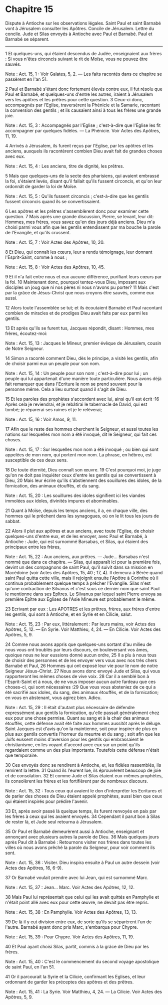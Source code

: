 # Chapitre 15

Dispute à Antioche sur les observations légales.
Saint Paul et saint Barnabé vont à Jérusalem consulter les Apôtres.
Concile de Jérusalem.
Lettre du concile.
Jude et Silas envoyés à Antioche avec Paul et Barnabé.
Paul et Barnabé se séparent.

***

1 Et quelques-uns, qui étaient descendus de Judée, enseignaient aux frères : Si vous n'êtes circoncis suivant le rit de Moïse, vous ne pouvez être sauvés.

<span class="bible-note">Note : </span> Act. 15, 1 : Voir Galates, 5, 2. ― Les faits racontés dans ce chapitre se passèrent en l'an 51.

2 Paul et Barnabé s'étant donc fortement élevés contre eux, il fut résolu que Paul et Barnabé, et quelques-uns d'entre les autres, iraient à Jérusalem vers les apôtres et les prêtres pour cette question. 3 Ceux-ci donc, accompagnés par l'Eglise, traversèrent la Phénicie et la Samarie, racontant la conversion des gentils ; et ils causaient ainsi à tous les frères une grande joie.

<span class="bible-note">Note : </span> Act. 15, 3 : Accompagnés par l'Eglise ; c'est-à-dire que l'Eglise les fit accompagner par quelques fidèles. ― La Phénicie. Voir Actes des Apôtres, 11, 19.


4 Arrivés à Jérusalem, ils furent reçus par l'Eglise, par les apôtres et les anciens, auxquels ils racontèrent combien Dieu avait fait de grandes choses avec eux.

<span class="bible-note">Note : </span> Act. 15, 4 : Les anciens, titre de dignité, les prêtres.

5 Mais que quelques-uns de la secte des pharisiens, qui avaient embrassé la foi, s'étaient levés, disant qu'il fallait qu'ils fussent circoncis, et qu'on leur ordonnât de garder la loi de Moïse.

<span class="bible-note">Note : </span> Act. 15, 5 : Qu'ils fussent circoncis ; c'est-à-dire que les gentils fussent circoncis quand ils se convertissaient.


6 Les apôtres et les prêtres s'assemblèrent donc pour examiner cette question. 7 Mais après une grande discussion, Pierre, se levant, leur dit: Hommes, mes frères, vous savez qu'en des jours déjà anciens. Dieu m'a choisi parmi vous afin que les gentils entendissent par ma bouche la parole de l'Evangile, et qu'ils crussent.

<span class="bible-note">Note : </span> Act. 15, 7 : Voir Actes des Apôtres, 10, 20.

8 Et Dieu, qui connaît les cœurs, leur a rendu témoignage, leur donnant l'Esprit-Saint, comme à nous ;

<span class="bible-note">Note : </span> Act. 15, 8 : Voir Actes des Apôtres, 10, 45.

9 Et il n'a fait entre nous et eux aucune différence, purifiant leurs cœurs par la foi. 10 Maintenant donc, pourquoi tentez-vous Dieu, imposant aux disciples un joug que ni nos pères ni nous n'avons pu porter? 11 Mais c'est par la grâce de Jésus-Christ que nous croyons être sauvés, comme eux aussi.


12 Alors toute l'assemblée se tut; et ils écoutaient Barnabé et Paul racontant combien de miracles et de prodiges Dieu avait faits par eux parmi les gentils.


13 Et après qu'ils se furent tus, Jacques répondit, disant : Hommes, mes frères, écoutez-moi:

<span class="bible-note">Note : </span> Act. 15, 13 : Jacques le Mineur, premier évêque de Jérusalem, cousin de Notre Seigneur.

14 Simon a raconté comment Dieu, dès le principe, a visité les gentils, afin de choisir parmi eux un peuple pour son nom.

<span class="bible-note">Note : </span> Act. 15, 14 : Un peuple pour son nom ; c'est-à-dire pour lui ; un peuple qui lui appartenait d'une manière toute particulière. Nous avons déjà fait remarquer que dans l'Ecriture le nom se prend souvent pour la personne même. Cela a lieu surtout quand il s'agit de Dieu.

15 Et les paroles des prophètes s'accordent avec lui, ainsi qu'il est écrit :16 Après cela je reviendrai, et je rebâtirai le tabernacle de David, qui est tombé; je réparerai ses ruines et je le relèverai;

<span class="bible-note">Note : </span> Act. 15, 16 : Voir Amos, 9, 11.

17 Afin que le reste des hommes cherchent le Seigneur, et aussi toutes les nations sur lesquelles mon nom a été invoqué, dit le Seigneur, qui fait ces choses.

<span class="bible-note">Note : </span> Act. 15, 17 : Sur lesquelles mon nom a été invoqué ; ou bien qui sont appelées de mon nom, qui portent mon nom. La phrase, en hébreu, est susceptible de ces deux sens.

18 De toute éternité, Dieu connaît son œuvre. 19 C'est pourquoi moi, je juge qu'on ne doit pas inquiéter ceux d'entre les gentils qui se convertissent à Dieu, 20 Mais leur écrire qu'ils s'abstiennent des souillures des idoles, de la fornication, des animaux étouffés, et du sang.

<span class="bible-note">Note : </span> Act. 15, 20 : Les souillures des idoles signifient ici les viandes immolées aux idoles, divinités impures et abominables.

21 Quant à Moïse, depuis les temps anciens, il a, en chaque ville, des hommes qui le prêchent dans les synagogues, où on le lit tous les jours de sabbat.


22 Alors il plut aux apôtres et aux anciens, avec toute l'Eglise, de choisir quelques-uns d'entre eux, et de les envoyer, avec Paul et Barnabé, à Antioche : Jude, qui est surnommé Barsabas, et Silas, qui étaient des principaux entre les frères,

<span class="bible-note">Note : </span> Act. 15, 22 : Aux anciens, aux prêtres. ― Jude… Barsabas n'est nommé que dans ce chapitre. ― Silas, qui apparaît ici pour la première fois, devint un des compagnons de saint Paul, qu'il suivit dans sa mission en Macédoine (voir Actes des Apôtres, 15, 40 ; 17, 4). Il demeura à Bérée quand saint Paul quitta cette ville, mais il rejoignit ensuite l'Apôtre à Corinthe où il continua probablement quelque temps à prêcher l'Evangile. Silas n'est qu'une contraction de Silvanus et c'est sous ce dernier nom que saint Paul le mentionne dans ses Epîtres. Le Silvanus par lequel saint Pierre envoya sa première Epître aux Eglises de l'Asie Mineure est probablement le même.

23 Ecrivant par eux : Les APOTRES et les prêtres, frères, aux frères d'entre les gentils, qui sont à Antioche, et en Syrie et en Cilicie, salut.

<span class="bible-note">Note : </span> Act. 15, 23 : Par eux, littéralement : Par leurs mains, voir Actes des Apôtres, 5, 12. ― En Syrie. Voir Matthieu, 4, 24. ― En Cilicie. Voir Actes des Apôtres, 5, 9.


24 Comme nous avons appris que quelques-uns sortant d'au milieu de nous vous ont troublés par leurs discours, en bouleversant vos âmes, quoique nous ne leur eussions donné aucun ordre, 25 Il a plu à nous tous de choisir des personnes et de les envoyer vers vous avec nos très chers Barnabé et Paul, 26 Hommes qui ont exposé leur vie pour le nom de notre Seigneur Jésus-Christ. 27 Nous avons donc envoyé Jude et Silas, qui vous rapporteront les mêmes choses de vive voix. 28 Car il a semblé bon à l'Esprit-Saint et à nous, de ne vous imposer aucun autre fardeau que ces choses-ci, qui sont nécessaires :29 Que vous vous absteniez de ce qui a été sacrifié aux idoles, du sang, des animaux étouffés, et de la fornication; en vous en abstenant, vous agirez bien. Adieu.

<span class="bible-note">Note : </span> Act. 15, 29 : Il était d'autant plus nécessaire de défendre expressément aux gentils la fornication, qu'elle passait généralement chez eux pour une chose permise. Quant au sang et à la chair des animaux étouffés, cette défense avait été faite aux hommes aussitôt après le déluge. Saint Jacques est d'avis qu'on la maintienne, soit pour inspirer de plus en plus aux gentils convertis l'horreur du meurtre et du sang ; soit afin que les Juifs eussent moins d'aversion pour les gentils qui embrassaient le christianisme, en les voyant d'accord avec eux sur un point qu'ils regardaient comme un des plus importants. Toutefois cette défense n'était que temporaire.


30 Ces envoyés donc se rendirent à Antioche, et, les fidèles rassemblés, ils remirent la lettre. 31 Quand ils l'eurent lue, ils éprouvèrent beaucoup de joie et de consolation. 32 Et comme Jude et Silas étaient eux-mêmes prophètes, ils consolèrent les frères et les fortifièrent par de nombreux discours.

<span class="bible-note">Note : </span> Act. 15, 32 : Tous ceux qui avaient le don d'interpréter les Ecritures et de parler des choses de Dieu étaient appelé prophètes, aussi bien que ceux qui étaient inspirés pour prédire l'avenir.

33 Et, après avoir passé là quelque temps, ils furent renvoyés en paix par les frères à ceux qui les avaient envoyés. 34 Cependant il parut bon à Silas de rester là, et Jude seul retourna à Jérusalem.


35 Or Paul et Barnabé demeurèrent aussi à Antioche, enseignant et annonçant avec plusieurs autres la parole de Dieu. 36 Mais quelques jours après Paul dit à Barnabé : Retournons visiter nos frères dans toutes les villes où nous avons prêché la parole du Seigneur, pour voir comment ils sont.

<span class="bible-note">Note : </span> Act. 15, 36 : Visiter. Dieu inspira ensuite à Paul un autre dessein (voir Actes des Apôtres, 16, 6-9).

37 Or Barnabé voulait prendre avec lui Jean, qui est surnommé Marc.

<span class="bible-note">Note : </span> Act. 15, 37 : Jean… Marc. Voir Actes des Apôtres, 12, 12.

38 Mais Paul lui représentait que celui qui les avait quittés en Pamphylie et n'était point allé avec eux pour cette œuvre, ne devait pas être repris.

<span class="bible-note">Note : </span> Act. 15, 38 : En Pamphylie. Voir Actes des Apôtres, 13, 13.

39 De là il y eut division entre eux, de sorte qu'ils se séparèrent l'un de l'autre. Barnabé ayant donc pris Marc, s'embarqua pour Chypre.

<span class="bible-note">Note : </span> Act. 15, 39 : Pour Chypre. Voir Actes des Apôtres, 11, 19.


40 Et Paul ayant choisi Silas, partit, commis à la grâce de Dieu par les frères.

<span class="bible-note">Note : </span> Act. 15, 40 : C'est le commencement du second voyage apostolique de saint Paul, en l'an 51.

41 Or il parcourait la Syrie et la Cilicie, confirmant les Eglises, et leur ordonnant de garder les préceptes des apôtres et des prêtres.

<span class="bible-note">Note : </span> Act. 15, 41 : La Syrie. Voir Matthieu, 4, 24. ― La Cilicie. Voir Actes des Apôtres, 5, 9.

